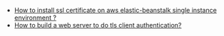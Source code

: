 
* [How to install ssl certificate on aws elastic-beanstalk single instance environment ?](eb_ssl_single_instance.MD)
* [How to build a web server to do tls client authentication?](tls_client_auth_nginx_server.MD)
